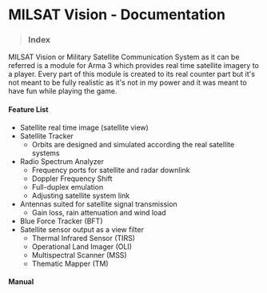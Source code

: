 # MILSAT Vision - Documentation
> ### Index

MILSAT Vision or Military Satellite Communication System as it can be referred is a module for Arma 3 which provides real time satellite imagery to a player. Every part of this module is created to its real counter part but it's not meant to be fully realistic as it's not in my power and it was meant to have fun while playing the game.

#### Feature List
- Satellite real time image (satellite view)
- Satellite Tracker 
  - Orbits are designed and simulated according the real satellite systems
- Radio Spectrum Analyzer
  - Frequency ports for satellite and radar downlink
  - Doppler Frequency Shift
  - Full-duplex emulation
  - Adjusting satellite system link
- Antennas suited for satellite signal transmission 
  - Gain loss, rain attenuation and wind load
- Blue Force Tracker (BFT)
- Satellite sensor output as a view filter
  - Thermal Infrared Sensor (TIRS)
  - Operational Land Imager (OLI)
  - Multispectral Scanner (MSS)
  - Thematic Mapper (TM)

#### Manual
